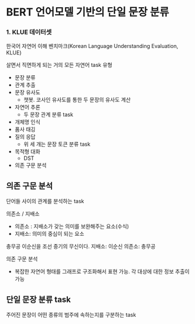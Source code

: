 # BERT 언어모델 기반의 단일 문장 분류
### 1. KLUE 데이터셋
한국어 자연어 이해 벤치마크(Korean Language Understanding Evaluation, KLUE)

살면서 직면하게 되는 거의 모든 자연어 task 유형

- 문장 분류
- 관계 추출
- 문장 유사도
	- 챗봇. 코사인 유사도를 통한 두 문장의 유사도 계산
- 자연어 추론
	- 두 문장 관계 분류 task
- 개체명 인식
- 품사 태깅
- 질의 응답
	- 위 세 개는 문장 토큰 분류 task
- 목적형 대화
	- DST
- 의존 구문 분석

## 의존 구문 분석
단어들 사이의 관계를 분석하는 task

의존소 / 지배소
- 의존소 : 지배소가 갖는 의미를 보완해주는 요소(수식)
- 지배소: 의미의 중심이 되는 요소

충무공 이순신을 조선 중기의 무신이다.
지배소: 이순신
의존소: 충무공

의존 구문 분석
- 복잡한 자연어 형태를 그래프로 구조화해서 표현 가능. 각 대상에 대한 정보 추출이 가능

## 단일 문장 분류 task
주어진 문장이 어떤 종류의 범주에 속하는지를 구분하는 task
